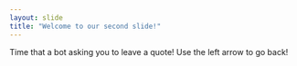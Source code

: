 ```yaml
---
layout: slide
title: "Welcome to our second slide!"
---
```

Time that a bot asking you to leave a quote!
Use the left arrow to go back!
